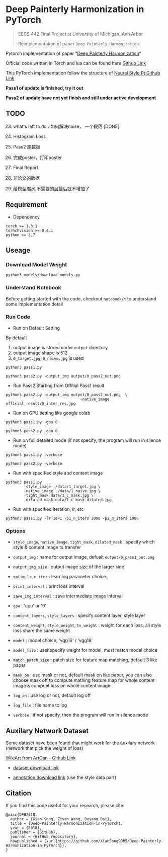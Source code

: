 # Deep Painterly Harmonization in PyTorch

> EECS 442 Final Project at University of Michigan, Ann Arbor
> 
> Reimplementation of paper `Deep Painterly Harmonization` 



Pytorch implementation of paper "[Deep Painterly Harmonization](https://arxiv.org/abs/1804.03189)"  


Official code written in Torch and lua can be found here [Github Link](https://github.com/luanfujun/deep-painterly-harmonization)

This PyTorch implementation follow the structure of [Neural Style Pt Github Link](https://github.com/jcjohnson/neural-style)



**Pass1 of update is finished, try it out**

**Pass2 of update have not yet finish and still under active development**



## TODO

23. what's left to do : 如何解决noise， 一个段落 [DONE]

24. Histogram Loss 

25. Pass2 跑数据

26. 完成poster，打印poster

27. Final Report 

28. 非论文的数据

19. 给模型缩水,不需要的层最后就不增加了

## Requirement

* Dependency 

```shell
torch >= 1.3.1 
torhchvision >= 0.4.1 
python >= 3.7
```



## Useage

### Download Model Weight

```shell
python3 models/download_models.py
```



### Understand Notebook

Before getting started with the code, checkout `notebook/*` to understand some implementation detail 



### Run Code

* Run on Default Setting 

By default

1. output image is stored under `output` directory 
2. output image shape is 512 
3. `0_target.jpg`, `0_naive.jpg` is used 

```shell
python3 pass1.py

python3 pass2.py -output_img output/0_pass2_out.png
```



* Run Pass2 Starting from Offitial Pass1 result 

```shell
python3 pass2.py -output_img output/0_pass2_out.png  \
								 -native_image official_result/0_inter_res.jpg
```



* Run on GPU setting like google colab 

```shell
python3 pass1.py -gpu 0

python3 pass2.py -gpu 0
```


* Run on full detailed mode (if not specify, the program will run in silence mode) 

```shell
python3 pass1.py -verbose

python3 pass2.py -verbose
```


* Run with specified style and content image 

```shell
python3 pass1.py 
        -style_image ./data/1_target.jpg \
        -native_image ./data/1_naive.jpg \
        -tight_mask data/1_c_mask.jpg \
        -dilated_mask data/1_c_mask_dilated.jpg
```



* Run with specified iteration, lr, etc 

```shell
python3 pass1.py -lr 1e-1 -p1_n_iters 2000 -p2_n_iters 1000 
```



### Options

* `style_image`, `native_image`, `tight_mask`, `dilated_mask` : specify which style & content image to transfer 

* `output_img` : name for output image, defualt `output/0_pass1_out.png`

* `output_img_size` : output image size of the larger side 

* `optim`, `lr`, `n_iter` : learning parameter choice 

* `print_interval` : print loss interval 

* `save_img_interval` : save intermediate image interval 

* `gpu` : 'cpu' or '0'

* `content_layers`, `style_layers` : specify content layer, style layer 

* `content_weight`, `style_weight`, `tv_weight` : weight for each loss, all style loss share the same weight 

* `model` : model choice, 'vgg16' / 'vgg19'

* `model_file` : user specify weight for model, must match model choice 

* `match_patch_size` : patch size for feature map matching, default 3 like paper 

* `mask_on` : use mask or not, default mask on like paper, you can also choose mask off to compute mathing feature map for whole content image & compuet loss on whole content image 

* `log_on` : use log or not, default log off 

* `log_file` : file name to log 

* `verbose` : if not specify, then the program will run in silence mode



## Auxilary Network Dataset

Some dataset have been found that might work for the auxilary network (network that pick the weight of loss)

[WikiArt from ArtGan - Github Link](https://github.com/cs-chan/ArtGAN/tree/master/WikiArt%20Dataset)

* [dataset download link](http://web.fsktm.um.edu.my/~cschan/source/ICIP2017/wikiart.zip)

* [annotation download link](http://web.fsktm.um.edu.my/~cschan/source/ICIP2017/wikiart_csv.zip)  (use the style data part)



## Citation 

If you find this code useful for your research, please cite:

```shell
@misc{DPH2018,
  author = {Xiao Song, Ziyan Wang, Deyang Dai},
  title = {Deep-Painterly-Harmonization-in-PyTorch},
  year = {2018},
  publisher = {GitHub},
  journal = {GitHub repository},
  howpublished = {\url{https://github.com/XiaoSong9905/Deep-Painterly-Harmonization-in-PyTorch}},
}
```

